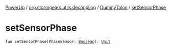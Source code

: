 [PowerUp](../../index.md) / [org.stormgears.utils.decoupling](../index.md) / [DummyTalon](index.md) / [setSensorPhase](./set-sensor-phase.md)

# setSensorPhase

`fun setSensorPhase(PhaseSensor: `[`Boolean`](https://kotlinlang.org/api/latest/jvm/stdlib/kotlin/-boolean/index.html)`): `[`Unit`](https://kotlinlang.org/api/latest/jvm/stdlib/kotlin/-unit/index.html)